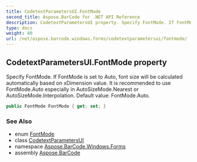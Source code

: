 ```yaml
---
title: CodetextParametersUI.FontMode
second_title: Aspose.BarCode for .NET API Reference
description: CodetextParametersUI property. Specify FontMode. If FontMode is set to Auto font size will be calculated automatically based on xDimension value. It is recommended to use FontMode.Auto especially in AutoSizeMode.Nearest or AutoSizeMode.Interpolation. Default value FontMode.Auto
type: docs
weight: 40
url: /net/aspose.barcode.windows.forms/codetextparametersui/fontmode/
---
```

## CodetextParametersUI.FontMode property

Specify FontMode. If FontMode is set to Auto, font size will be calculated automatically based on xDimension value. It is recommended to use FontMode.Auto especially in AutoSizeMode.Nearest or AutoSizeMode.Interpolation. Default value: FontMode.Auto.

```csharp
public FontMode FontMode { get; set; }
```

### See Also

* enum [FontMode](../../../aspose.barcode.generation/fontmode/)
* class [CodetextParametersUI](../)
* namespace [Aspose.BarCode.Windows.Forms](../../codetextparametersui/)
* assembly [Aspose.BarCode](../../../)


